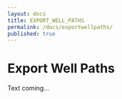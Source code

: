 ```yaml
---
layout: docs
title: EXPORT_WELL_PATHS
permalink: /docs/exportwellpaths/
published: true
---
```


# Export Well Paths
Text coming...



